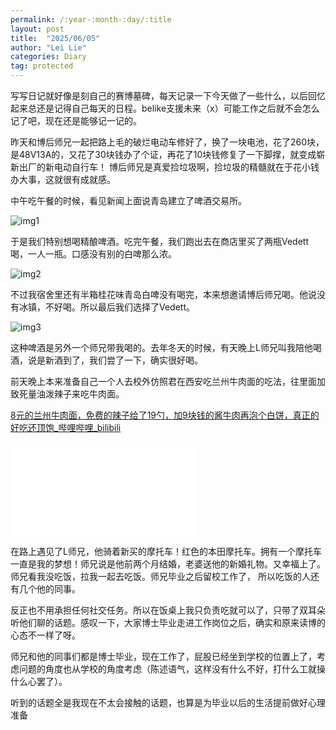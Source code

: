 ```yaml
---
permalink: /:year-:month-:day/:title
layout: post
title:  "2025/06/05"
author: "Lei Lie"
categories: Diary
tag: protected
---
```


写写日记就好像是刻自己的赛博墓碑，每天记录一下今天做了一些什么，以后回忆起来总还是记得自己每天的日程。belike支援未来（x）可能工作之后就不会怎么记了吧，现在还是能够记一记的。

昨天和博后师兄一起把路上毛的破烂电动车修好了，换了一块电池，花了260块，是48V13A的，又花了30块钱办了个证，再花了10块钱修复了一下脚撑，就变成崭新出厂的新电动自行车！ 博后师兄是真爱捡垃圾啊，捡垃圾的精髓就在于花小钱办大事，这就很有成就感。

中午吃午餐的时候，看见新闻上面说青岛建立了啤酒交易所。

![img1](./../images/img-2025-06-05/img1.webp)

于是我们特别想喝精酿啤酒。吃完午餐，我们跑出去在商店里买了两瓶Vedett喝，一人一瓶。口感没有别的白啤那么浓。

![img2](./../images/img-2025-06-05/img2.webp)

 不过我宿舍里还有半箱桂花味青岛白啤没有喝完，本来想邀请博后师兄喝。他说没有冰镇，不好喝。所以最后我们选择了Vedett。

![img3](./../images/img-2025-06-05/img3.webp)


这种啤酒是另外一个师兄带我喝的。去年冬天的时候，有天晚上L师兄叫我陪他喝酒，说是新酒到了，我们尝了一下，确实很好喝。

前天晚上本来准备自己一个人去校外仿照君在西安吃兰州牛肉面的吃法，往里面加致死量油泼辣子来吃牛肉面。

[8元的兰州牛肉面，免费的辣子给了19勺，加9块钱的酱牛肉再泡个白饼，真正的好吃还顶饱_哔哩哔哩_bilibili](https://www.bilibili.com/video/BV1Up4y1c781/?spm_id_from=333.1387.search.video_card.click&vd_source=8e627fae0adfd5973010c45d6eb79fbe)

<iframe src="//player.bilibili.com/player.html?isOutside=true&aid=958685593&bvid=BV1Up4y1c781&cid=1272244136&p=1" scrolling="no" border="0" frameborder="no" framespacing="0" allowfullscreen="true"></iframe>

在路上遇见了L师兄，他骑着新买的摩托车！红色的本田摩托车。拥有一个摩托车一直是我的梦想！师兄说是他前两个月结婚，老婆送他的新婚礼物。又幸福上了。师兄看我没吃饭，拉我一起去吃饭。师兄毕业之后留校工作了， 所以吃饭的人还有几个他的同事。 

反正也不用承担任何社交任务。所以在饭桌上我只负责吃就可以了，只带了双耳朵听他们聊的话题。感叹一下，大家博士毕业走进工作岗位之后，确实和原来读博的心态不一样了呀。

师兄和他的同事们都是博士毕业，现在工作了，屁股已经坐到学校的位置上了，考虑问题的角度也从学校的角度考虑（陈述语气，这样没有什么不好，打什么工就操什么心罢了）。

听到的话题全是我现在不太会接触的话题，也算是为毕业以后的生活提前做好心理准备
